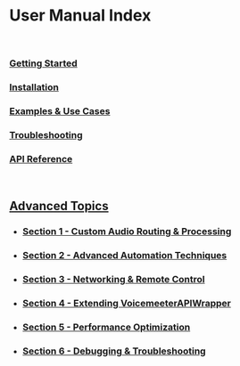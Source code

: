 # User Manual Index 

<br>

### [Getting Started](Getting_Started.md)
### [Installation](Installation.md)
### [Examples & Use Cases](Examples_And_Use_Cases.md)
### [Troubleshooting](Troubleshooting.md)
### [API Reference](API_Reference.md)
<br>

## [Advanced Topics](Advanced_Topics.md)

- ### [Section 1 - Custom Audio Routing & Processing](Advanced_Topics_Section1.md)
- ### [Section 2 - Advanced Automation Techniques](Advanced_Topics_Section2.md)
- ### [Section 3 - Networking & Remote Control](Advanced_Topics_Section3.md)
- ### [Section 4 - Extending VoicemeeterAPIWrapper](Advanced_Topics_Section4.md)
- ### [Section 5 - Performance Optimization](Advanced_Topics_Section5.md)
- ### [Section 6 - Debugging & Troubleshooting](Advanced_Topics_Section6.md)


